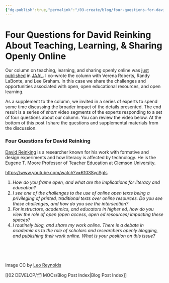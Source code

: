 ```yaml
---
{"dg-publish":true,"permalink":"/03-create/blog/four-questions-for-david-reinking-about-teaching-learning-and-sharing-openly-online/","title":"Four Questions for David Reinking About Teaching, Learning, & Sharing Openly Online","tags":["jaal","oer","open-source"]}
---
```


# Four Questions for David Reinking About Teaching, Learning, & Sharing Openly Online

Our column on teaching, learning, and sharing openly online was [just published](http://onlinelibrary.wiley.com/doi/10.1002/jaal.365/abstract) in [JAAL](http://onlinelibrary.wiley.com/doi/10.1002/jaal.365/abstract). I co-wrote the column with Verena Roberts, Randy LaBonte, and Lee Graham. In this case we share the challenges and opportunities associated with open, open educational resources, and open learning.

As a supplement to the column, we invited in a series of experts to spend some time discussing the broader impact of the details presented. The end result is a series of _short_ video segments of the experts responding to a set of four questions about our column. You can review the video below. At the bottom of this post I share the questions and supplemental materials from the discussion.

### Four Questions for David Reinking

[David Reinking](http://en.wikipedia.org/wiki/David_Reinking) is a researcher known for his work with formative and design experiments and how literacy is affected by technology. He is the Eugene T. Moore Professor of Teacher Education at Clemson University.

https://www.youtube.com/watch?v=6103SycSgls

1. _How do you frame open, and what are the implications for literacy and education?_
2. _I see one of the challenges to the use of online open texts being a privileging of printed, traditional texts over online resources. Do you see these challenges, and how do you see the intersection?_
3. _For instructors, academics, and educators in higher ed, how do you view the role of open (open access, open ed resources) impacting these spaces?_
4. _I routinely blog, and share my work online. There is a debate in academia as to the role of scholars and researchers openly blogging, and publishing their work online. What is your position on this issue?_

 

 

Image CC by [Leo Reynolds](https://www.flickr.com/photos/lwr/13421955434/in/photolist-ms42JJ-9ksxQa-b769vZ-HMUG1-5q3kuz-7x9bYE-8k8pgk-58vQCQ-cBFFBS-mtSxtz-6mLhjb-625FMD-pi9pQ3-2FNUzm-8ChFDT-nh56ww-4mzmoq-qJ8iU-dYwzsm-tS1tw-fGyo6Q-dHUxPF-5GLFEo-5Y5kW-pzZZC-9ESmzs-93aPCq-wTgzo-7mp3wi-f1ptJi-2eVMS6-bAd4AH-gh9ghW-26nEG-hoMcw-ubFWa-bpxrqs-4ms8ZA-5DeuzB-7xN3UW-5uf2Ue-cJ4Gnh-7ssZNn-8JkcMH-57gbdz-8p2AtP-3pHNnz-5mp14-bwjggh-bhyT8B)

[[02 DEVELOP/🗂️ MOCs/Blog Post Index\|Blog Post Index]]